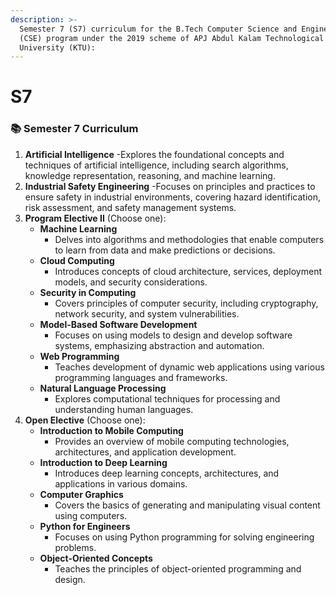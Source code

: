 ```yaml
---
description: >-
  Semester 7 (S7) curriculum for the B.Tech Computer Science and Engineering
  (CSE) program under the 2019 scheme of APJ Abdul Kalam Technological
  University (KTU):
---
```


# S7

### 📚 Semester 7 Curriculum

1. **Artificial Intelligence** -Explores the foundational concepts and techniques of artificial intelligence, including search algorithms, knowledge representation, reasoning, and machine learning.
2. **Industrial Safety Engineering** -Focuses on principles and practices to ensure safety in industrial environments, covering hazard identification, risk assessment, and safety management systems.
3. **Program Elective II** (Choose one):
   * **Machine Learning**
     * Delves into algorithms and methodologies that enable computers to learn from data and make predictions or decisions.
   * **Cloud Computing**
     * Introduces concepts of cloud architecture, services, deployment models, and security considerations.
   * **Security in Computing**
     * Covers principles of computer security, including cryptography, network security, and system vulnerabilities.
   * **Model-Based Software Development**
     * Focuses on using models to design and develop software systems, emphasizing abstraction and automation.
   * **Web Programming**
     * Teaches development of dynamic web applications using various programming languages and frameworks.
   * **Natural Language Processing**
     * Explores computational techniques for processing and understanding human languages.
4. **Open Elective** (Choose one):
   * **Introduction to Mobile Computing**
     * Provides an overview of mobile computing technologies, architectures, and application development.
   * **Introduction to Deep Learning**
     * Introduces deep learning concepts, architectures, and applications in various domains.
   * **Computer Graphics**
     * Covers the basics of generating and manipulating visual content using computers.
   * **Python for Engineers**
     * Focuses on using Python programming for solving engineering problems.
   * **Object-Oriented Concepts**
     * Teaches the principles of object-oriented programming and design.

